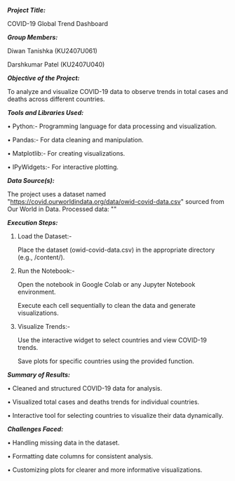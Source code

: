 _**Project Title:**_

COVID-19 Global Trend Dashboard



_**Group Members:**_

Diwan Tanishka (KU2407U061)

Darshkumar Patel (KU2407U040)



_**Objective of the Project:**_

To analyze and visualize COVID-19 data to observe trends in total cases and deaths across different countries.



_**Tools and Libraries Used:**_

• Python:- Programming language for data processing and visualization.

• Pandas:- For data cleaning and manipulation.

• Matplotlib:- For creating visualizations.

• IPyWidgets:- For interactive plotting.



_**Data Source(s):**_

The project uses a dataset named "https://covid.ourworldindata.org/data/owid-covid-data.csv" sourced from Our World in Data.
Processed data: ""


_**Execution Steps:**_

1. Load the Dataset:-

   Place the dataset (owid-covid-data.csv) in the appropriate directory (e.g., /content/).


2. Run the Notebook:-

   Open the notebook in Google Colab or any Jupyter Notebook environment.


   Execute each cell sequentially to clean the data and generate visualizations.


3. Visualize Trends:-

   Use the interactive widget to select countries and view COVID-19 trends.


   Save plots for specific countries using the provided function.
   


_**Summary of Results:**_

• Cleaned and structured COVID-19 data for analysis.

• Visualized total cases and deaths trends for individual countries.

• Interactive tool for selecting countries to visualize their data dynamically.



_**Challenges Faced:**_

• Handling missing data in the dataset.

• Formatting date columns for consistent analysis.

• Customizing plots for clearer and more informative visualizations.
